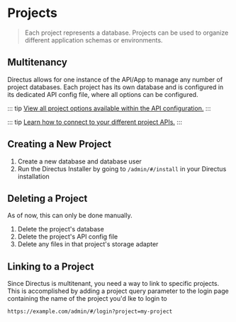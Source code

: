 # Projects

> Each project represents a database. Projects can be used to organize different application schemas or environments.

## Multitenancy

Directus allows for one instance of the API/App to manage any number of project databases. Each project has its own database and is configured in its dedicated API config file, where all options can be configured.

::: tip
[View all project options available within the API configuration.](/advanced/api/configuration.html#config-file-options)
:::

::: tip
[Learn how to connect to your different project APIs.](/api/reference.html#project-prefix)
:::

## Creating a New Project

1. Create a new database and database user
1. Run the Directus Installer by going to `/admin/#/install` in your Directus installation

## Deleting a Project

As of now, this can only be done manually.

1. Delete the project's database
1. Delete the project's API config file
1. Delete any files in that project's storage adapter

## Linking to a Project

Since Directus is multitenant, you need a way to link to specific projects. This is accomplished by adding a project query parameter to the login page containing the name of the project you'd lke to login to

```
https://example.com/admin/#/login?project=my-project
```

